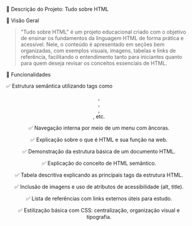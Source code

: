 📝 Descrição do Projeto: Tudo sobre HTML

📌 Visão Geral

> "Tudo sobre HTML" é um projeto educacional criado com o objetivo de ensinar os fundamentos da linguagem HTML de forma prática e acessível. Nele, o conteúdo é apresentado em seções bem organizadas, com exemplos visuais, imagens, tabelas e links de referência, facilitando o entendimento tanto para iniciantes quanto para quem deseja revisar os conceitos essenciais de HTML.


🎯 Funcionalidades

✅ Estrutura semântica utilizando tags como <header>, <main>, <section>, <footer>, etc.

✅ Navegação interna por meio de um menu com âncoras.

✅ Explicação sobre o que é HTML e sua função na web.

✅ Demonstração da estrutura básica de um documento HTML.

✅ Explicação do conceito de HTML semântico.

✅ Tabela descritiva explicando as principais tags da estrutura HTML.

✅ Inclusão de imagens e uso de atributos de acessibilidade (alt, title).

✅ Lista de referências com links externos úteis para estudo.

✅ Estilização básica com CSS: centralização, organização visual e tipografia.
